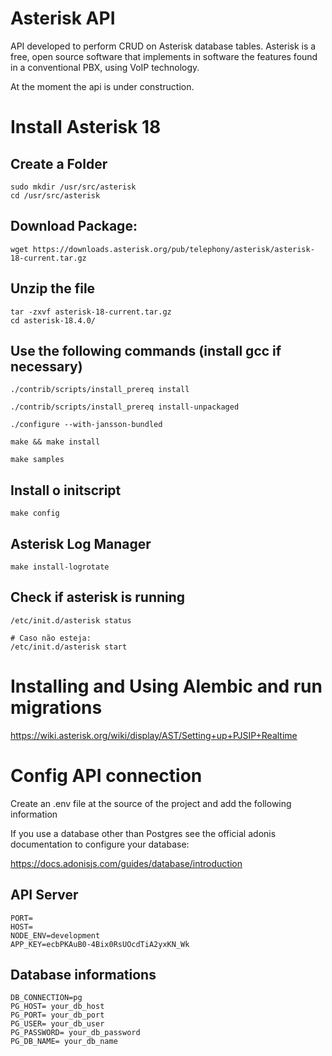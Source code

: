 Asterisk API
=========================

API developed to perform CRUD on Asterisk database tables. Asterisk is a free, open source software that implements in software the features found in a conventional PBX, using VoIP technology.

At the moment the api is under construction.

Install Asterisk 18
=========================

  Create a Folder
  ---------------

    sudo mkdir /usr/src/asterisk
    cd /usr/src/asterisk

  Download Package:
  -----------------

    wget https://downloads.asterisk.org/pub/telephony/asterisk/asterisk-18-current.tar.gz

  Unzip the file
  --------------

    tar -zxvf asterisk-18-current.tar.gz
    cd asterisk-18.4.0/

  Use the following commands (install gcc if necessary)
  --------------------------------------------

    ./contrib/scripts/install_prereq install

    ./contrib/scripts/install_prereq install-unpackaged

    ./configure --with-jansson-bundled

    make && make install

    make samples

  Install o initscript
  --------------------

    make config

  Asterisk Log Manager
  --------------------
  
    make install-logrotate

  Check if asterisk is running
  ----------------------------

    /etc/init.d/asterisk status

    # Caso não esteja:
    /etc/init.d/asterisk start


Installing and Using Alembic and run migrations
============================

  https://wiki.asterisk.org/wiki/display/AST/Setting+up+PJSIP+Realtime

Config API connection
=============================

Create an .env file at the source of the project and add the following information

If you use a database other than Postgres see the official adonis documentation to configure your database:

https://docs.adonisjs.com/guides/database/introduction


  API Server
  ----------

    PORT=
    HOST=
    NODE_ENV=development
    APP_KEY=ecbPKAuB0-4Bix0RsUOcdTiA2yxKN_Wk

  Database informations
  ---------------------

    DB_CONNECTION=pg
    PG_HOST= your_db_host
    PG_PORT= your_db_port
    PG_USER= your_db_user
    PG_PASSWORD= your_db_password
    PG_DB_NAME= your_db_name
